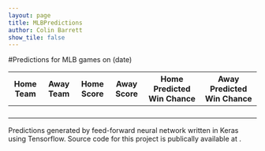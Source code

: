 ```yaml
---
layout: page
title: MLBPredictions
author: Colin Barrett
show_tile: false
---
```




#Predictions for MLB games on (date)

|Home Team|Away Team|Home Score|Away Score|Home Predicted Win Chance|Away Predicted Win Chance|
|---|---|---|---|---|---|
|   |   |   |   |   |   |
|   |   |   |   |   |   |
|   |   |   |   |   |   |
|   |   |   |   |   |   |

Predictions generated by feed-forward neural network written in Keras using Tensorflow. Source code for this project is publically available at .
